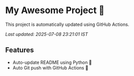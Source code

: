 # My Awesome Project 🚀

This project is automatically updated using GitHub Actions.

_Last updated: 2025-07-08 23:21:01 IST_

## Features
- Auto-update README using Python 🐍
- Auto Git push with GitHub Actions 🤖
